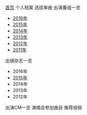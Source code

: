 [首页][home]
个人档案
选拔单曲
出演番组一览
- [2016年][bangumi 2016]
- [2015年][bangumi 2015]
- [2014年][bangumi 2014]
- [2013年][bangumi 2013]
- [2012年][bangumi 2012]
- [2011年][bangumi 2011]

出镜杂志一览
- 2016年
- [2015年][magazine 2015]
- 2014年
- 2013年
- 2012年

出演CM一览
演唱会参加曲目
推荐视频

[home]:./Home
[bangumi 2011]:./2011年出演番组
[bangumi 2012]:./2012年出演番组
[bangumi 2013]:./2013年出演番组
[bangumi 2014]:./2014年出演番组
[bangumi 2015]:./2015年出演番组
[bangumi 2016]:./2016年出演番组

[magazine 2016]:./2016年出镜杂志
[magazine 2015]:./2015年出镜杂志